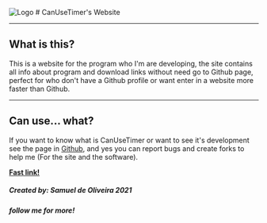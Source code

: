 ![Logo](https://raw.githubusercontent.com/Samuel-de-Oliveira/CanUseTimer/main/Images/CanUseTimerLogo.png) # CanUseTimer's Website

---
## What is this?
This is a website for the program who I'm are
developing, the site contains all info about
program and download links without need go to
Github page, perfect for who don't have a Github
profile or want enter in a website more faster
than Github.

---
## Can use... what?
If you want to know what is CanUseTimer or want
to see it's development see the page in [Github](https://github.com/Samuel-de-Oliveira/CanUseTimer),
and yes you can report bugs and create forks to
help me (For the site and the software).

[**Fast link!**](https://samuel-de-oliveira.github.io/CanUseTimer-Web/)

##### Created by: *Samuel de Oliveira 2021*
##### follow me for more!
